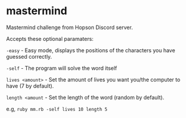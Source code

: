 # mastermind
Mastermind challenge from Hopson Discord server.

Accepts these optional paramaters:

`-easy` - Easy mode, displays the positions of the characters you have guessed correctly.

`-self` - The program will solve the word itself 

`lives <amount>` - Set the amount of lives you want you/the computer to have (7 by default).

`length <amount` - Set the length of the word (random by default).

e.g, `ruby mm.rb -self lives 10 length 5`
